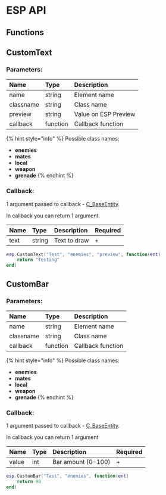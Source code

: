 # ESP API

## Functions

## CustomText

### Parameters:

| Name | Type | Description |
| :--- | :--- | :--- |
| name | string | Element name |
| classname | string | Class name |
| preview | string | Value on ESP Preview |
| callback | function | Callback function |

{% hint style="info" %}
Possible class names:

* **enemies**
* **mates**
* **local**
* **weapon**
* **grenade**
{% endhint %}

### Callback:

1 argument passed to callback - [C\_BaseEntity](../classes/c_baseentity.md).

In callback you can return 1 argument.

| Name | Type | Description | Required |
| :--- | :--- | :--- | :--- |
| text | string | Text to draw | + |

```lua
esp.CustomText("Test", "enemies", "preview", function(ent)
    return "Testing"
end) 
```

## CustomBar

### Parameters:

| Name | Type | Description |
| :--- | :--- | :--- |
| name | string | Element name |
| classname | string | Class name |
| callback | function | Callback function |

{% hint style="info" %}
Possible class names:

* **enemies**
* **mates**
* **local**
* **weapon**
* **grenade**
{% endhint %}

### Callback:

1 argument passed to callback - [C\_BaseEntity](../classes/c_baseentity.md).

In callback you can return 1 argument

| Name | Type | Description | Required |
| :--- | :--- | :--- | :--- |
| value | int | Bar amount \(0-100\) | + |

```lua
esp.CustomBar("Test", "enemies", function(ent)
    return 90
end)
```
